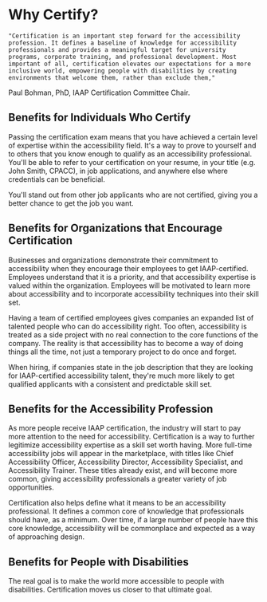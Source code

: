 # Why Certify?

    "Certification is an important step forward for the accessibility profession. It defines a baseline of knowledge for accessibility professionals and provides a meaningful target for university programs, corporate training, and professional development. Most important of all, certification elevates our expectations for a more inclusive world, empowering people with disabilities by creating environments that welcome them, rather than exclude them,"

Paul Bohman, PhD, IAAP Certification Committee Chair.

## Benefits for Individuals Who Certify

Passing the certification exam means that you have achieved a certain level of expertise within the accessibility field. It's a way to prove to yourself and to others that you know enough to qualify as an accessibility professional. You'll be able to refer to your certification on your resume, in your title (e.g. John Smith, CPACC), in job applications, and anywhere else where credentials can be beneficial.

You'll stand out from other job applicants who are not certified, giving you a better chance to get the job you want.

## Benefits for Organizations that Encourage Certification

Businesses and organizations demonstrate their commitment to accessibility when they encourage their employees to get IAAP-certified. Employees understand that it is a priority, and that accessibility expertise is valued within the organization. Employees will be motivated to learn more about accessibility and to incorporate accessibility techniques into their skill set.

Having a team of certified employees gives companies an expanded list of talented people who can do accessibility right. Too often, accessibility is treated as a side project with no real connection to the core functions of the company. The reality is that accessibility has to become a way of doing things all the time, not just a temporary project to do once and forget.

When hiring, if companies state in the job description that they are looking for IAAP-certified accessibility talent, they're much more likely to get qualified applicants with a consistent and predictable skill set.

## Benefits for the Accessibility Profession

As more people receive IAAP certification, the industry will start to pay more attention to the need for accessibility. Certification is a way to further legitimize accessibility expertise as a skill set worth having. More full-time accessibility jobs will appear in the marketplace, with titles like Chief Accessibility Officer, Accessibility Director, Accessibility Specialist, and Accessibility Trainer. These titles already exist, and will become more common, giving accessibility professionals a greater variety of job opportunities.

Certification also helps define what it means to be an accessibility professional. It defines a common core of knowledge that professionals should have, as a minimum. Over time, if a large number of people have this core knowledge, accessibility will be commonplace and expected as a way of approaching design.

## Benefits for People with Disabilities

The real goal is to make the world more accessible to people with disabilities. Certification moves us closer to that ultimate goal.